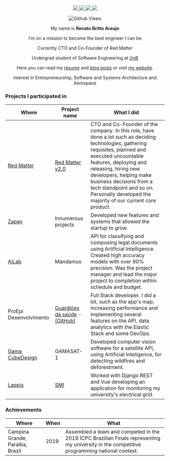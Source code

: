 <div align="center">
  
<!-- Linkedin -->
<a href="https://www.linkedin.com/in/renato-britto-araujo/">
  <img src="https://img.shields.io/badge/linkedin-%230077B5.svg?&style=for-the-badge&logo=linkedin&logoColor=white">
</a>
<!-- Reddit -->
<a href="https://www.reddit.com/user/Heron500">
  <img src="https://img.shields.io/badge/reddit-%23FF4500.svg?&style=for-the-badge&logo=reddit&logoColor=white">
</a>
<!-- GitLab -->
<a href="https://gitlab.com/FranciscoHeronildo">
  <img src="https://img.shields.io/badge/gitlab-%23330f63.svg?&style=for-the-badge&logo=gitlab&logoColor=white">
</a>
<a href="mailto:renatobritto@protonmail.com">
  <img src="https://img.shields.io/badge/protonmail-8B89CC?&style=for-the-badge&logo=protonmail&logoColor=white">
</a><br/>

<!--
[![Anurag's GitHub stats](https://github-readme-stats.vercel.app/api?username=renatobrittoaraujo)](https://github.com/renatobrittoaraujo/github-readme-stats)
-->
  
![Github Views](https://komarev.com/ghpvc/?username=renatobrittoaraujo&color=red)

My name is **Renato Britto Araujo**

I'm on a mission to become the best engineer I can be

Currently CTO and Co-Founder of Red Matter

Undergrad student of Software Engineering at <a href="https://en.wikipedia.org/wiki/University_of_Bras%C3%ADlia">UnB</a>
  
Here you can read my [resume](https://www.linkedin.com/in/renato-britto-araujo/detail/overlay-view/urn:li:fsd_profileTreasuryMedia:(ACoAACg6CRUBmqu8F8P9l0QsCBs9L72rpE_U_P8,1609959810589)/) and [blog posts](https://renatobrittoaraujo.medium.com/) or visit [my website](http://renatobritto.com.br).
  
Interest in Entrepreneurship, Software and Systems Architecture and Aerospace
</div>



### Projects I participated in

| Where | Project name | What I did |
| - | - | - |
| [Red Matter](redmatterapp.com) | [Red Matter v2.0](http://beta.redmatterapp.com/) | CTO and Co-Founder of the company. In this role, have done a lot such as deciding technologies, gathering requisites, planned and executed uncountable features, deploying and releasing, hiring new developers, helping make business decisions from a tech standpoint and so on. Personally developed the majority of our current core product. |
| [Zapay](https://usezapay.com.br/) | Innumerous projects | Developed new features and systems that allowed the startup to grow. |
| [AiLab](https://ailab.unb.br/) | Mandamus | API for classifying and composing legal documents using Artificial Intelligence. Created high accuracy models with over 90% precision. Was the project manager and lead the major project to completion within schedule and budget. |
| ProEpi Desenvolvimento | [Guardiões da saúde](https://play.google.com/store/apps/details?id=com.guardioesapp&hl=pt_BR) - [(GitHub)](https://github.com/proepidesenvolvimento/guardioes-api) | Full Stack developer. I did a lot, such as the app's map, increasing performance and implementing several features on the API, data analytics with the Elastic Stack and some DevOps. |
| [Gama CubeDesign](https://www.facebook.com/gamacubedesign/) | GAMASAT-1 | Developed computer vision software for a satellite API, using Artificial Inteligence, for detecting wildfires and deforestment. | 
| [Lappis](https://lappis.rocks/) | [SMI](https://gitlab.com/lappis-unb/projects/SMI) | Worked with Django REST and Vue developing an application for monitoring my university's electrical grid. |

### Achievements

| Where | When | What |
| - | - | - |
| Campina Grande, Paraíba, Brazil | 2019 | Assembled a team and competed in the 2019 ICPC Brazilian Finals representing my university in the competitive programming national contest. |
